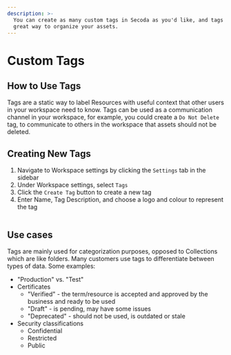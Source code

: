 ```yaml
---
description: >-
  You can create as many custom tags in Secoda as you'd like, and tags are a
  great way to organize your assets.
---
```


# Custom Tags

## How to Use Tags

Tags are a static way to label Resources with useful context that other users in your workspace need to know. Tags can be used as a communication channel in your workspace, for example, you could create a `Do Not Delete` tag, to communicate to others in the workspace that assets should not be deleted.&#x20;

## Creating New Tags

1. Navigate to Workspace settings by clicking the `Settings` tab in the sidebar
2. Under Workspace settings, select `Tags`
3. Click the `Create Tag` button to create a new tag
4. Enter Name, Tag Description, and choose a logo and colour to represent the tag

<div align="center">

<figure><img src="../../../.gitbook/assets/Screen Shot 2022-12-02 at 12.49.15 PM.png" alt=""><figcaption></figcaption></figure>

</div>

## Use cases

Tags are mainly used for categorization purposes, opposed to Collections which are like folders. Many customers use tags to differentiate between types of data. Some examples:

* "Production" vs. "Test"
* Certificates
  * "Verified" - the term/resource is accepted and approved by the business and ready to be used
  * "Draft" - is pending, may have some issues
  * "Deprecated" - should not be used, is outdated or stale
* Security classifications
  * Confidential
  * Restricted
  * Public

